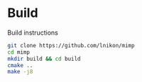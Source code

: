 # Build

Build instructions

```bash
git clone https://github.com/lnikon/mimp
cd mimp
mkdir build && cd build
cmake ..
make -j8
```

